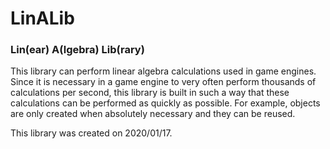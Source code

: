 # LinALib
### Lin(ear) A(lgebra) Lib(rary) 
This library can perform linear algebra calculations used in game engines. Since it is necessary in a game engine to very often perform thousands of calculations per second, this library is built in such a way that these calculations can be performed as quickly as possible. For example, objects are only created when absolutely necessary and they can be reused. 

This library was created on 2020/01/17. 
